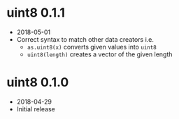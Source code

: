 

# uint8 0.1.1

* 2018-05-01
* Correct syntax to match other data creators i.e.
    * `as.uint8(x)` converts given values into `uint8`
    * `uint8(length)` creates a vector of the given length


# uint8 0.1.0 

* 2018-04-29
* Initial release
